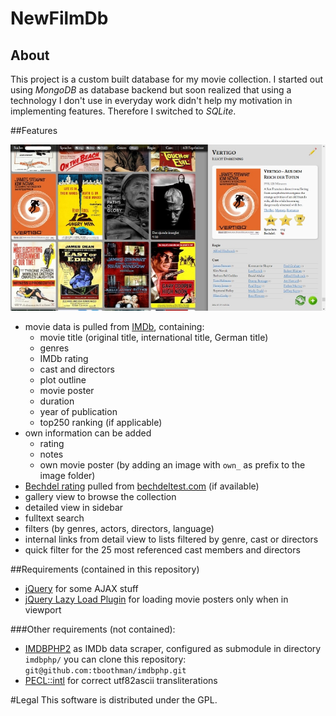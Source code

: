 # NewFilmDb

## About

This project is a custom built database for my movie collection. I started out using *MongoDB* as database backend but soon realized that using a technology I don't use in everyday work didn't help my motivation in implementing features. Therefore I switched to *SQLite*.

##Features

![Screenshot NewFilmDb](/screenshot.jpg?raw=true)

* movie data is pulled from [IMDb](http://www.imdb.com "Internet Movie Database"), containing:
  * movie title (original title, international title, German title)
  * genres
  * IMDb rating
  * cast and directors
  * plot outline
  * movie poster
  * duration
  * year of publication
  * top250 ranking (if applicable)
* own information can be added
  * rating
  * notes
  * own movie poster (by adding an image with `own_` as prefix to the image folder)
* [Bechdel rating](https://en.wikipedia.org/wiki/Bechdel_test) pulled from [bechdeltest.com](http://bechdeltest.com) (if available)
* gallery view to browse the collection
* detailed view in sidebar
* fulltext search
* filters (by genres, actors, directors, language)
* internal links from detail view to lists filtered by genre, cast or directors
* quick filter for the 25 most referenced cast members and directors

##Requirements (contained in this repository)

  * [jQuery](http://jquery.com/) for some AJAX stuff
  * [jQuery Lazy Load Plugin](http://www.appelsiini.net/projects/lazyload) for
    loading movie posters only when in viewport

###Other requirements (not contained):

  * [IMDBPHP2](http://projects.izzysoft.de/trac/imdbphp/) as IMDb data scraper,
    configured as submodule in directory `imdbphp/`
    you can clone this repository: `git@github.com:tboothman/imdbphp.git`
  * [PECL::intl](https://pecl.php.net/package/intl) for correct utf82ascii transliterations


#Legal
This software is distributed under the GPL.
